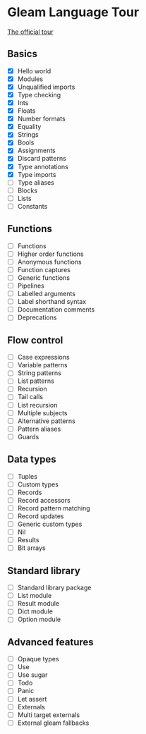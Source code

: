# Gleam Language Tour

[The official tour](https://tour.gleam.run/table-of-contents/)

## Basics

- [x] Hello world
- [x] Modules
- [x] Unqualified imports
- [x] Type checking
- [x] Ints
- [x] Floats
- [x] Number formats
- [x] Equality
- [x] Strings
- [x] Bools
- [x] Assignments
- [x] Discard patterns
- [x] Type annotations
- [x] Type imports
- [ ] Type aliases
- [ ] Blocks
- [ ] Lists
- [ ] Constants

## Functions

- [ ] Functions
- [ ] Higher order functions
- [ ] Anonymous functions
- [ ] Function captures
- [ ] Generic functions
- [ ] Pipelines
- [ ] Labelled arguments
- [ ] Label shorthand syntax
- [ ] Documentation comments
- [ ] Deprecations

## Flow control

- [ ] Case expressions
- [ ] Variable patterns
- [ ] String patterns
- [ ] List patterns
- [ ] Recursion
- [ ] Tail calls
- [ ] List recursion
- [ ] Multiple subjects
- [ ] Alternative patterns
- [ ] Pattern aliases
- [ ] Guards

## Data types

- [ ] Tuples
- [ ] Custom types
- [ ] Records
- [ ] Record accessors
- [ ] Record pattern matching
- [ ] Record updates
- [ ] Generic custom types
- [ ] Nil
- [ ] Results
- [ ] Bit arrays

## Standard library

- [ ] Standard library package
- [ ] List module
- [ ] Result module
- [ ] Dict module
- [ ] Option module

## Advanced features

- [ ] Opaque types
- [ ] Use
- [ ] Use sugar
- [ ] Todo
- [ ] Panic
- [ ] Let assert
- [ ] Externals
- [ ] Multi target externals
- [ ] External gleam fallbacks
